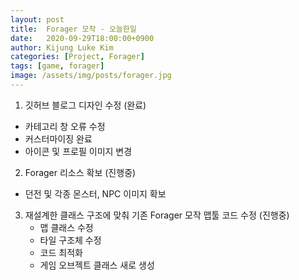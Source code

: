 ```yaml
---
layout: post
title:  Forager 모작 - 오늘한일
date:   2020-09-29T18:00:00+0900
author: Kijung Luke Kim
categories: [Project, Forager]
tags: [game, forager]
image: /assets/img/posts/forager.jpg
---
```


1. 깃허브 블로그 디자인 수정 (완료)
- 카테고리 창 오류 수정
- 커스터마이징 완료
- 아이콘 및 프로필 이미지 변경

2. Forager 리소스 확보 (진행중)
- 던전 및 각종 몬스터, NPC 이미지 확보

3. 재설계한 클래스 구조에 맞춰 기존 Forager 모작 맵툴 코드 수정 (진행중)
    - 맵 클래스 수정
    - 타일 구조체 수정
    - 코드 최적화
    - 게임 오브젝트 클래스 새로 생성 